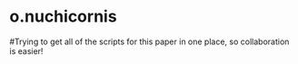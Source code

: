 # o.nuchicornis
#Trying to get all of the scripts for this paper in one place, so collaboration is easier!